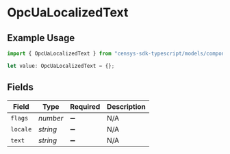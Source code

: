 # OpcUaLocalizedText

## Example Usage

```typescript
import { OpcUaLocalizedText } from "censys-sdk-typescript/models/components";

let value: OpcUaLocalizedText = {};
```

## Fields

| Field              | Type               | Required           | Description        |
| ------------------ | ------------------ | ------------------ | ------------------ |
| `flags`            | *number*           | :heavy_minus_sign: | N/A                |
| `locale`           | *string*           | :heavy_minus_sign: | N/A                |
| `text`             | *string*           | :heavy_minus_sign: | N/A                |